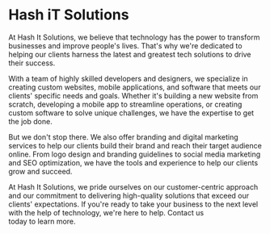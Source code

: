 # Hash iT Solutions

At Hash It Solutions, we believe that technology has the power to transform businesses and improve people's lives. That's why we're dedicated to helping our clients harness the latest and greatest tech solutions to drive their success.

With a team of highly skilled developers and designers, we specialize in creating custom websites, mobile applications, and software that meets our clients' specific needs and goals. Whether it's building a new website from scratch, developing a mobile app to streamline operations, or creating custom software to solve unique challenges, we have the expertise to get the job done.

But we don't stop there. We also offer branding and digital marketing services to help our clients build their brand and reach their target audience online. From logo design and branding guidelines to social media marketing and SEO optimization, we have the tools and experience to help our clients grow and succeed.

At Hash It Solutions, we pride ourselves on our customer-centric approach and our commitment to delivering high-quality solutions that exceed our clients' expectations. If you're ready to take your business to the next level with the help of technology, we're here to help. Contact us today to learn more.

